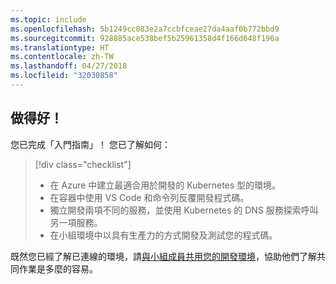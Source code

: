 ```yaml
---
ms.topic: include
ms.openlocfilehash: 5b1249cc083e2a7ccbfceae27da4aaf0b772bbd9
ms.sourcegitcommit: 928885ace538bef5b25961358d4f166d648f196a
ms.translationtype: HT
ms.contentlocale: zh-TW
ms.lasthandoff: 04/27/2018
ms.locfileid: "32030858"
---
```

## <a name="well-done"></a>做得好！
您已完成「入門指南」！ 您已了解如何：

> [!div class="checklist"]
> * 在 Azure 中建立最適合用於開發的 Kubernetes 型的環境。
> * 在容器中使用 VS Code 和命令列反覆開發程式碼。
> * 獨立開發兩項不同的服務，並使用 Kubernetes 的 DNS 服務探索呼叫另一項服務。
> * 在小組環境中以具有生產力的方式開發及測試您的程式碼。

既然您已經了解已連線的環境，請[與小組成員共用您的開發環境](../how-to/share-dev-environment.md)，協助他們了解共同作業是多麼的容易。